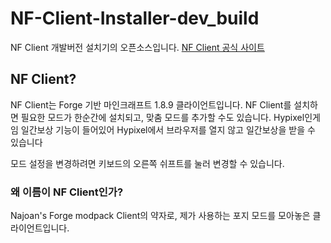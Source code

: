 # NF-Client-Installer-dev_build
NF Client 개발버전 설치기의 오픈소스입니다.
[NF Client 공식 사이트][nfclient]

[nfclient]: https://www.nfclient.kro.kr "NF Client"

## NF Client?
NF Client는 Forge 기반 마인크래프트 1.8.9 클라이언트입니다.
NF Client를 설치하면 필요한 모드가 한순간에 설치되고, 맞춤 모드를 추가할 수도 있습니다.
Hypixel인게임 일간보상 기능이 들어있어 Hypixel에서 브라우저를 열지 않고 일간보상을 받을 수 있습니다

모드 설정을 변경하려면 키보드의 오른쪽 쉬프트를 눌러 변경할 수 있습니다.

### 왜 이름이 NF Client인가?
Najoan's Forge modpack Client의 약자로, 제가 사용하는 포지 모드를 모아놓은 클라이언트입니다.
